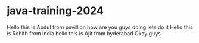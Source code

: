 # java-training-2024
Hello this is Abdul from pavillion
how are you guys doing 
lets do it
Hello this is Rohith from India
hello this is Ajit from hyderabad
Okay guys